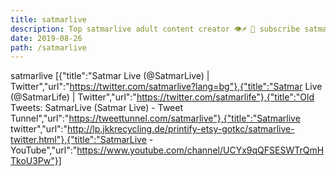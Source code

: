 ```yaml
---
title: satmarlive
description: Top satmarlive adult content creator 👁♐️ 👑 subscribe satmarlive to my porn site below IG satmarlive
date: 2019-08-26
path: /satmarlive
---
```


satmarlive
[{"title":"Satmar Live (@SatmarLive) | Twitter","url":"https://twitter.com/satmarlive?lang=bg"},{"title":"Satmar Live (@SatmarLife) | Twitter","url":"https://twitter.com/satmarlife"},{"title":"Old Tweets: SatmarLive (Satmar Live) - Tweet Tunnel","url":"https://tweettunnel.com/satmarlive"},{"title":"Satmarlive twitter","url":"http://lp.jkkrecycling.de/printify-etsy-gotkc/satmarlive-twitter.html"},{"title":"SatmarLive - YouTube","url":"https://www.youtube.com/channel/UCYx9qQFSESWTrQmHTkoU3Pw"}]

